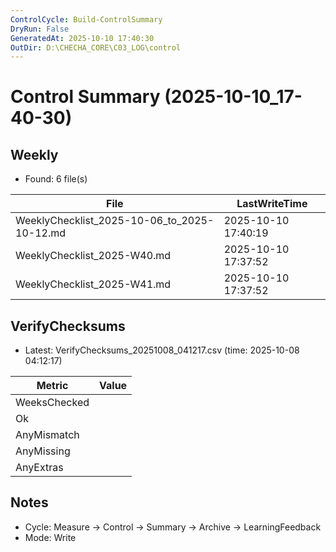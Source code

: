 ```yaml
---
ControlCycle: Build-ControlSummary
DryRun: False
GeneratedAt: 2025-10-10 17:40:30
OutDir: D:\CHECHA_CORE\C03_LOG\control
---
```

# Control Summary (2025-10-10_17-40-30)

## Weekly
- Found: 6 file(s)

| File | LastWriteTime |
|---|---|
| WeeklyChecklist_2025-10-06_to_2025-10-12.md | 2025-10-10 17:40:19 |
| WeeklyChecklist_2025-W40.md | 2025-10-10 17:37:52 |
| WeeklyChecklist_2025-W41.md | 2025-10-10 17:37:52 |

## VerifyChecksums
- Latest: VerifyChecksums_20251008_041217.csv (time: 2025-10-08 04:12:17)

| Metric | Value |
|---|---|
| WeeksChecked |  |
| Ok           |  |
| AnyMismatch  |  |
| AnyMissing   |  |
| AnyExtras    |  |

## Notes
- Cycle: Measure → Control → Summary → Archive → LearningFeedback
- Mode: Write
